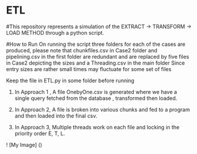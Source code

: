 # ETL

#This repository represents a simulation of  the EXTRACT -> TRANSFORM -> LOAD METHOD through a python script.

#How to Run
On running the script three folders for each of the cases are produced, please note that chunkfiles.csv in Case2 folder and 
pipelining.csv in the first folder are redundant and are replaced by five files in Case2 depicting the sizes and a Threading.csv in the main folder
Since entry sizes are rather small times may fluctuate for some set of files

Keep the file in ETL.py in some folder before running 

1. In Approach 1 , A file OnebyOne.csv is generated where we have  a single query  fetched from the database , transformed then loaded.

2. In Approach 2, A file is broken into various chunks and fed to a program and then loaded into the final csv.

3. In Approach 3, Multiple threads work on each file and locking in the  priority order E, T, L.

! [My Image] ()

